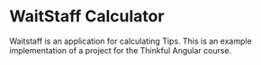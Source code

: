 WaitStaff Calculator
=========

Waitstaff is an application for calculating Tips. This is an example implementation of a project for the Thinkful Angular course.
